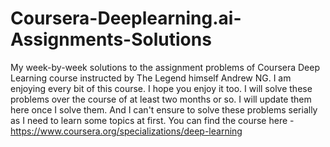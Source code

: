 # Coursera-Deeplearning.ai-Assignments-Solutions
My week-by-week solutions to the assignment problems of Coursera Deep Learning course instructed by The Legend himself Andrew NG. I am enjoying every bit of this course. I hope you enjoy it too. 
I will solve these problems over the course of at least two months or so. I will update them here once I solve them. And I can't ensure to solve these problems serially as I need to learn some topics at first.
You can find the course here - https://www.coursera.org/specializations/deep-learning
